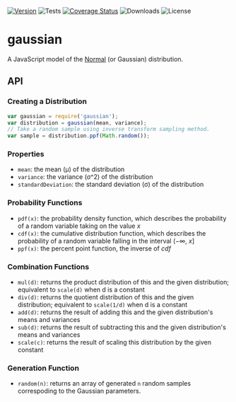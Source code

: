 [![Version](https://img.shields.io/npm/v/gaussian)](https://www.npmjs.com/package/gaussian)
![Tests](https://github.com/philihp/gaussian/workflows/tests/badge.svg)
[![Coverage Status](https://coveralls.io/repos/github/philihp/gaussian/badge.svg?branch=main)](https://coveralls.io/github/philihp/gaussian?branch=main)
![Downloads](https://img.shields.io/npm/dy/gaussian)
![License](https://img.shields.io/npm/l/gaussian)

# gaussian

A JavaScript model of the [Normal](http://en.wikipedia.org/wiki/Normal_distribution)
(or Gaussian) distribution.

## API

### Creating a Distribution

```javascript
var gaussian = require('gaussian');
var distribution = gaussian(mean, variance);
// Take a random sample using inverse transform sampling method.
var sample = distribution.ppf(Math.random());
```

### Properties

- `mean`: the mean (μ) of the distribution
- `variance`: the variance (σ^2) of the distribution
- `standardDeviation`: the standard deviation (σ) of the distribution

### Probability Functions

- `pdf(x)`: the probability density function, which describes the probability
  of a random variable taking on the value _x_
- `cdf(x)`: the cumulative distribution function, which describes the
  probability of a random variable falling in the interval (−∞, _x_]
- `ppf(x)`: the percent point function, the inverse of _cdf_

### Combination Functions

- `mul(d)`: returns the product distribution of this and the given distribution; equivalent to `scale(d)` when d is a constant
- `div(d)`: returns the quotient distribution of this and the given distribution; equivalent to `scale(1/d)` when d is a constant
- `add(d)`: returns the result of adding this and the given distribution's means and variances
- `sub(d)`: returns the result of subtracting this and the given distribution's means and variances
- `scale(c)`: returns the result of scaling this distribution by the given constant

### Generation Function

- `random(n)`: returns an array of generated `n` random samples correspoding to the Gaussian parameters.
